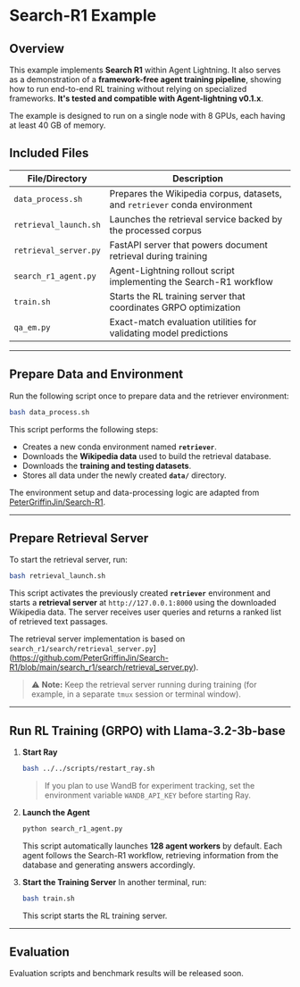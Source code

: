 # Search-R1 Example

## Overview

This example implements **Search R1** within Agent Lightning. It also serves as a demonstration of a **framework-free agent training pipeline**, showing how to run end-to-end RL training without relying on specialized frameworks. **It's tested and compatible with Agent-lightning v0.1.x**.

The example is designed to run on a single node with 8 GPUs, each having at least 40 GB of memory.

## Included Files

| File/Directory | Description |
|----------------|-------------|
| `data_process.sh` | Prepares the Wikipedia corpus, datasets, and `retriever` conda environment |
| `retrieval_launch.sh` | Launches the retrieval service backed by the processed corpus |
| `retrieval_server.py` | FastAPI server that powers document retrieval during training |
| `search_r1_agent.py` | Agent-Lightning rollout script implementing the Search-R1 workflow |
| `train.sh` | Starts the RL training server that coordinates GRPO optimization |
| `qa_em.py` | Exact-match evaluation utilities for validating model predictions |

---

## Prepare Data and Environment

Run the following script once to prepare data and the retriever environment:

```bash
bash data_process.sh
```

This script performs the following steps:

* Creates a new conda environment named **`retriever`**.
* Downloads the **Wikipedia data** used to build the retrieval database.
* Downloads the **training and testing datasets**.
* Stores all data under the newly created **`data/`** directory.

The environment setup and data-processing logic are adapted from [PeterGriffinJin/Search-R1](https://github.com/PeterGriffinJin/Search-R1).

---

## Prepare Retrieval Server

To start the retrieval server, run:

```bash
bash retrieval_launch.sh
```

This script activates the previously created **`retriever`** environment and starts a **retrieval server** at `http://127.0.0.1:8000` using the downloaded Wikipedia data. The server receives user queries and returns a ranked list of retrieved text passages.

The retrieval server implementation is based on `search_r1/search/retrieval_server.py`](https://github.com/PeterGriffinJin/Search-R1/blob/main/search_r1/search/retrieval_server.py).

> ⚠️ **Note:** Keep the retrieval server running during training (for example, in a separate `tmux` session or terminal window).

---

## Run RL Training (GRPO) with Llama-3.2-3b-base

1. **Start Ray**

   ```bash
   bash ../../scripts/restart_ray.sh
   ```

   > If you plan to use WandB for experiment tracking, set the environment variable
   > `WANDB_API_KEY` before starting Ray.

2. **Launch the Agent**

   ```bash
   python search_r1_agent.py
   ```

   This script automatically launches **128 agent workers** by default. Each agent follows the Search-R1 workflow, retrieving information from the database and generating answers accordingly.


3. **Start the Training Server**
   In another terminal, run:

   ```bash
   bash train.sh
   ```

   This script starts the RL training server.

---

## Evaluation

Evaluation scripts and benchmark results will be released soon.
